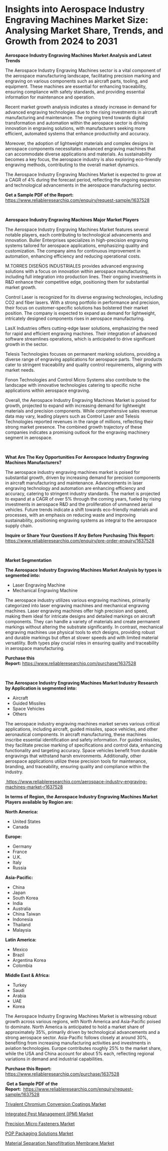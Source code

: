 <p><h1>Insights into Aerospace Industry Engraving Machines Market Size: Analysing Market Share, Trends, and Growth from 2024 to 2031</h1></p><p><strong>Aerospace Industry Engraving Machines Market Analysis and Latest Trends</strong></p>
<p><p>The Aerospace Industry Engraving Machines sector is a vital component of the aerospace manufacturing landscape, facilitating precision marking and engraving on various components such as aircraft parts, tooling, and equipment. These machines are essential for enhancing traceability, ensuring compliance with safety standards, and providing essential information for maintenance and operation. </p><p>Recent market growth analysis indicates a steady increase in demand for advanced engraving technologies due to the rising investments in aircraft manufacturing and maintenance. The ongoing trend towards digital transformation and automation within the aerospace sector is driving innovation in engraving solutions, with manufacturers seeking more efficient, automated systems that enhance productivity and accuracy.</p><p>Moreover, the adoption of lightweight materials and complex designs in aerospace components necessitates advanced engraving machines that can accommodate diverse applications and materials. As sustainability becomes a key focus, the aerospace industry is also exploring eco-friendly engraving methods, contributing to the overall market dynamics.</p><p>The Aerospace Industry Engraving Machines Market is expected to grow at a CAGR of 4% during the forecast period, reflecting the ongoing expansion and technological advancements in the aerospace manufacturing sector.</p></p>
<p><strong>Get a Sample PDF of the Report:&nbsp;</strong> <a href="https://www.reliableresearchiq.com/enquiry/request-sample/1637528?utm_campaign=1581&utm_medium=2&utm_source=Github&utm_content=ia&utm_term=07122024&utm_id=aerospace-industry-engraving-machines">https://www.reliableresearchiq.com/enquiry/request-sample/1637528</a></p>
<p>&nbsp;</p>
<p><strong>Aerospace Industry Engraving Machines Major Market Players</strong></p>
<p><p>The Aerospace Industry Engraving Machines Market features several notable players, each contributing to technological advancements and innovation. Buller Enterprises specializes in high-precision engraving systems tailored for aerospace applications, emphasizing quality and customization. The company aims for continuous improvement in automation, enhancing efficiency and reducing operational costs.</p><p>M.TORRES DISEÑOS INDUSTRIALES provides advanced engraving solutions with a focus on innovation within aerospace manufacturing, including full integration into production lines. Their ongoing investments in R&D enhance their competitive edge, positioning them for substantial market growth.</p><p>Control Laser is recognized for its diverse engraving technologies, including CO2 and fiber lasers. With a strong portfolio in performance and precision, their focus on customer-specific solutions has bolstered their market position. The company is expected to expand as demand for lightweight, intricately designed components rises in aerospace manufacturing.</p><p>LasX Industries offers cutting-edge laser solutions, emphasizing the need for rapid and efficient engraving machines. Their integration of advanced software streamlines operations, which is anticipated to drive significant growth in the sector. </p><p>Telesis Technologies focuses on permanent marking solutions, providing a diverse range of engraving applications for aerospace parts. Their products cater to stringent traceability and quality control requirements, aligning with market needs.</p><p>Fonon Technologies and Control Micro Systems also contribute to the landscape with innovative technologies catering to specific niche applications within aerospace engraving.</p><p>Overall, the Aerospace Industry Engraving Machines Market is poised for growth, projected to expand with increasing demand for lightweight materials and precision components. While comprehensive sales revenue data may vary, leading players such as Control Laser and Telesis Technologies reported revenues in the range of millions, reflecting their strong market presence. The combined growth trajectory of these companies indicates a promising outlook for the engraving machinery segment in aerospace.</p></p>
<p>&nbsp;</p>
<p><strong>What Are The Key Opportunities For Aerospace Industry Engraving Machines Manufacturers?</strong></p>
<p><p>The aerospace industry engraving machines market is poised for substantial growth, driven by increasing demand for precision components in aircraft manufacturing and maintenance. Advancements in laser engraving technology and automation are enhancing efficiency and accuracy, catering to stringent industry standards. The market is projected to expand at a CAGR of over 5% through the coming years, fueled by rising investments in aerospace R&D and the proliferation of unmanned aerial vehicles. Future trends indicate a shift towards eco-friendly materials and processes, with an emphasis on reducing waste and improving sustainability, positioning engraving systems as integral to the aerospace supply chain.</p></p>
<p><strong>Inquire or Share Your Questions If Any Before Purchasing This Report:</strong> <a href="https://www.reliableresearchiq.com/enquiry/pre-order-enquiry/1637528?utm_campaign=1581&utm_medium=2&utm_source=Github&utm_content=ia&utm_term=07122024&utm_id=aerospace-industry-engraving-machines">https://www.reliableresearchiq.com/enquiry/pre-order-enquiry/1637528</a></p>
<p>&nbsp;</p>
<p><strong>Market Segmentation</strong></p>
<p><strong>The Aerospace Industry Engraving Machines Market Analysis by types is segmented into:</strong></p>
<p><ul><li>Laser Engraving Machine</li><li>Mechanical Engraving Machine</li></ul></p>
<p><p>The aerospace industry utilizes various engraving machines, primarily categorized into laser engraving machines and mechanical engraving machines. Laser engraving machines offer high precision and speed, making them ideal for intricate designs and detailed markings on aircraft components. They can handle a variety of materials and create permanent markings without altering the substrate significantly. In contrast, mechanical engraving machines use physical tools to etch designs, providing robust and durable markings but often at slower speeds and with limited material versatility. Both types play crucial roles in ensuring quality and traceability in aerospace manufacturing.</p></p>
<p><strong>Purchase this Report:&nbsp;</strong><a href="https://www.reliableresearchiq.com/purchase/1637528?utm_campaign=1581&utm_medium=2&utm_source=Github&utm_content=ia&utm_term=07122024&utm_id=aerospace-industry-engraving-machines">https://www.reliableresearchiq.com/purchase/1637528</a></p>
<p>&nbsp;</p>
<p><strong>The Aerospace Industry Engraving Machines Market Industry Research by Application is segmented into:</strong></p>
<p><ul><li>Aircraft</li><li>Guided Missiles</li><li>Space Vehicles</li><li>Others</li></ul></p>
<p><p>The aerospace industry engraving machines market serves various critical applications, including aircraft, guided missiles, space vehicles, and other aeronautical components. In aircraft manufacturing, these machines inscribe essential identification and safety information. For guided missiles, they facilitate precise marking of specifications and control data, enhancing functionality and targeting accuracy. Space vehicles benefit from durable engravings that withstand harsh environments. Additionally, other aerospace applications utilize these precision tools for maintenance, branding, and traceability, ensuring quality and compliance within the industry.</p></p>
<p><a href="https://www.reliableresearchiq.com/aerospace-industry-engraving-machines-market-r1637528?utm_campaign=1581&utm_medium=2&utm_source=Github&utm_content=ia&utm_term=07122024&utm_id=aerospace-industry-engraving-machines">&nbsp;https://www.reliableresearchiq.com/aerospace-industry-engraving-machines-market-r1637528</a></p>
<p><strong>In terms of Region, the Aerospace Industry Engraving Machines Market Players available by Region are:</strong></p>
<p>
    <p> <strong> North America: </strong>
        <ul>
            <li>United States</li>
            <li>Canada</li>
        </ul>
        </p> 
    <p> <strong> Europe: </strong>
        <ul>
            <li>Germany</li>
            <li>France</li>
            <li>U.K.</li>
            <li>Italy</li>
            <li>Russia</li>
        </ul>
        </p> 
    <p> <strong> Asia-Pacific: </strong>
        <ul>
            <li>China</li>
            <li>Japan</li>
            <li>South Korea</li>
            <li>India</li>
            <li>Australia</li>
            <li>China Taiwan</li>
            <li>Indonesia</li>
            <li>Thailand</li>
            <li>Malaysia</li>
        </ul>
        </p> 
    <p> <strong> Latin America: </strong>
        <ul>
            <li>Mexico</li>
            <li>Brazil</li>
            <li>Argentina Korea</li>
            <li>Colombia</li>
        </ul>
        </p> 
    <p> <strong> Middle East & Africa: </strong>
        <ul>
            <li>Turkey</li>
            <li>Saudi</li>
            <li>Arabia</li>
            <li>UAE</li>
            <li>Korea</li>
        </ul>
    </p>
    </p>
<p><p>The Aerospace Industry Engraving Machines Market is witnessing robust growth across various regions, with North America and Asia-Pacific poised to dominate. North America is anticipated to hold a market share of approximately 35%, primarily driven by technological advancements and a strong aerospace sector. Asia-Pacific follows closely at around 30%, benefiting from increasing manufacturing activities and investments in aviation technologies. Europe contributes roughly 25% to the market share, while the USA and China account for about 5% each, reflecting regional variations in demand and industrial capabilities.</p></p>
<p><strong>Purchase this Report: </strong><a href="https://www.reliableresearchiq.com/purchase/1637528?utm_campaign=1581&utm_medium=2&utm_source=Github&utm_content=ia&utm_term=07122024&utm_id=aerospace-industry-engraving-machines">https://www.reliableresearchiq.com/purchase/1637528</a></p>
<p>&nbsp;<strong>Get a Sample PDF of the Report:&nbsp;&nbsp;</strong><a href="https://www.reliableresearchiq.com/enquiry/request-sample/1637528?utm_campaign=1581&utm_medium=2&utm_source=Github&utm_content=ia&utm_term=07122024&utm_id=aerospace-industry-engraving-machines">https://www.reliableresearchiq.com/enquiry/request-sample/1637528</a></p>
<p><strong></strong></p>
<p><p><a href="https://www.linkedin.com/pulse/accurate-data-trivalent-chromium-conversion-coatings-market-9u9ne?utm_campaign=1581&utm_medium=2&utm_source=Github&utm_content=ia&utm_term=07122024&utm_id=aerospace-industry-engraving-machines">Trivalent Chromium Conversion Coatings Market</a></p><p><a href="https://www.linkedin.com/pulse/positive-growth-outlook-global-integrated-pest-management-ipm-lc46e?utm_campaign=1581&utm_medium=2&utm_source=Github&utm_content=ia&utm_term=07122024&utm_id=aerospace-industry-engraving-machines">Integrated Pest Management (IPM) Market</a></p><p><a href="https://issuu.com/reportprime-2/docs/precision-micro-fasteners-market-size-2030.pptx?utm_campaign=1581&utm_medium=2&utm_source=Github&utm_content=ia&utm_term=07122024&utm_id=aerospace-industry-engraving-machines">Precision Micro Fasteners Market</a></p><p><a href="https://www.linkedin.com/pulse/pop-packaging-solutions-market-velocity-87-cagr-trajectory-ntqpe?utm_campaign=1581&utm_medium=2&utm_source=Github&utm_content=ia&utm_term=07122024&utm_id=aerospace-industry-engraving-machines">POP Packaging Solutions Market</a></p><p><a href="https://issuu.com/reportprime-2/docs/material-separation-nanofiltration-membrane-market?utm_campaign=1581&utm_medium=2&utm_source=Github&utm_content=ia&utm_term=07122024&utm_id=aerospace-industry-engraving-machines">Material Separation Nanofiltration Membrane Market</a></p></p>